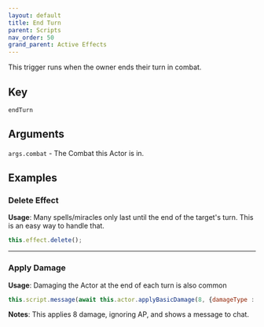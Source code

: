 ```yaml
---
layout: default
title: End Turn
parent: Scripts
nav_order: 50
grand_parent: Active Effects
---
```

This trigger runs when the owner ends their turn in combat. 

## Key

`endTurn`

## Arguments 

`args.combat` - The Combat this Actor is in.

## Examples

### Delete Effect

**Usage**: Many spells/miracles only last until the end of the target's turn. This is an easy way to handle that.

```js
this.effect.delete();
```

---

### Apply Damage

**Usage**: Damaging the Actor at the end of each turn is also common

```js
this.script.message(await this.actor.applyBasicDamage(8, {damageType : game.wfrp4e.config.DAMAGE_TYPE.IGNORE_AP, suppressMsg: true}))
```

**Notes**: This applies 8 damage, ignoring AP, and shows a message to chat. 